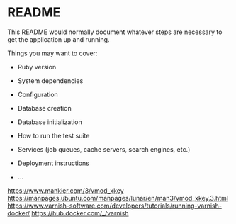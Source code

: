 # README

This README would normally document whatever steps are necessary to get the
application up and running.

Things you may want to cover:

* Ruby version

* System dependencies

* Configuration

* Database creation

* Database initialization

* How to run the test suite

* Services (job queues, cache servers, search engines, etc.)

* Deployment instructions

* ...

https://www.mankier.com/3/vmod_xkey
https://manpages.ubuntu.com/manpages/lunar/en/man3/vmod_xkey.3.html
https://www.varnish-software.com/developers/tutorials/running-varnish-docker/
https://hub.docker.com/_/varnish
